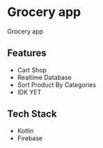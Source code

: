 # Grocery app

Grocery app 


## Features

- Cart Shop
- Realtime Database
- Sort Product By Categories
- IDK YET




## Tech Stack

- Kotlin
- Firebase 

